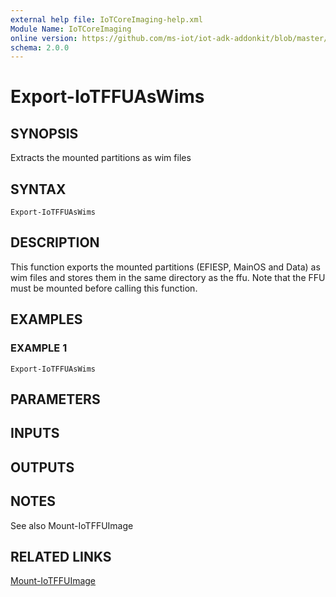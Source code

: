 ```yaml
---
external help file: IoTCoreImaging-help.xml
Module Name: IoTCoreImaging
online version: https://github.com/ms-iot/iot-adk-addonkit/blob/master/Tools/IoTCoreImaging/Docs/Export-IoTFFUAsWims.md
schema: 2.0.0
---
```


# Export-IoTFFUAsWims

## SYNOPSIS
Extracts the mounted partitions as wim files

## SYNTAX

```
Export-IoTFFUAsWims
```

## DESCRIPTION
This function exports the mounted partitions (EFIESP, MainOS and Data) as wim files and stores them in the same directory as the ffu.
Note that the FFU must be mounted before calling this function.

## EXAMPLES

### EXAMPLE 1
```
Export-IoTFFUAsWims
```

## PARAMETERS

## INPUTS

## OUTPUTS

## NOTES
See also Mount-IoTFFUImage

## RELATED LINKS

[Mount-IoTFFUImage](Mount-IoTFFUImage.md)

